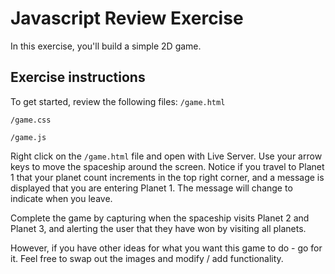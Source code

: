# Javascript Review Exercise

In this exercise, you'll build a simple 2D game. 

## Exercise instructions

To get started, review the following files:
`/game.html`

`/game.css`

`/game.js`

Right click on the `/game.html` file and open with Live Server. Use your arrow keys to move the spaceship around the screen.  Notice if you travel to Planet 1 that your planet count increments in the top right corner, and a message is displayed that you are entering Planet 1. The message will change to indicate when you leave.

Complete the game by capturing when the spaceship visits Planet 2 and Planet 3, and alerting the user that they have won by visiting all planets. 

However, if you have other ideas for what you want this game to do - go for it. Feel free to swap out the images and modify / add functionality. 